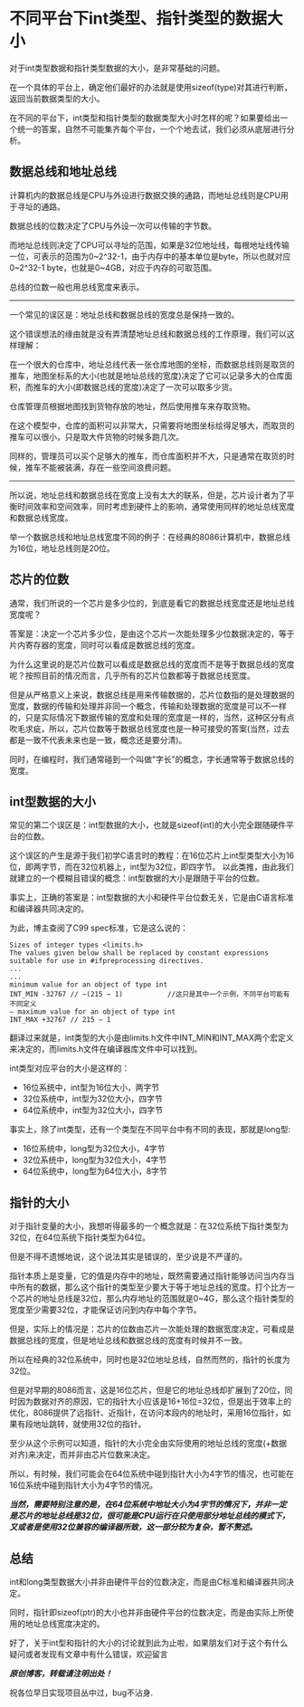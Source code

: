 # 不同平台下int类型、指针类型的数据大小
对于int类型数据和指针类型数据的大小，是非常基础的问题。  

在一个具体的平台上，确定他们最好的办法就是使用sizeof(type)对其进行判断，返回当前数据类型的大小。  

在不同的平台下，int类型和指针类型的数据类型大小时怎样的呢？如果要给出一个统一的答案，自然不可能集齐每个平台，一个个地去试，我们必须从底层进行分析。  


## 数据总线和地址总线
计算机内的数据总线是CPU与外设进行数据交换的通路，而地址总线则是CPU用于寻址的通路。  

数据总线的位数决定了CPU与外设一次可以传输的字节数。  

而地址总线则决定了CPU可以寻址的范围，如果是32位地址线，每根地址线传输一位，可表示的范围为0~2^32-1，由于内存中的基本单位是byte，所以也就对应0~2^32-1 byte，也就是0~4GB，对应于内存的可取范围。  

总线的位数一般也用总线宽度来表示。  

*** 
一个常见的误区是：地址总线和数据总线的宽度总是保持一致的。  

这个错误想法的缘由就是没有弄清楚地址总线和数据总线的工作原理，我们可以这样理解：

在一个很大的仓库中，地址总线代表一张仓库地图的坐标，而数据总线则是取货的推车，地图坐标系的大小(也就是地址总线的宽度)决定了它可以记录多大的仓库面积，而推车的大小(即数据总线的宽度)决定了一次可以取多少货。  

仓库管理员根据地图找到货物存放的地址，然后使用推车来存取货物。  

在这个模型中，仓库的面积可以非常大，只需要将地图坐标绘得足够大，而取货的推车可以很小，只是取大件货物的时候多跑几次。  

同样的，管理员可以买个足够大的推车，而仓库面积并不大，只是通常在取货的时候，推车不能被装满，存在一些空间浪费问题。

*** 
所以说，地址总线和数据总线在宽度上没有太大的联系，但是，芯片设计者为了平衡时间效率和空间效率，同时考虑到硬件上的影响，通常使用同样的地址总线宽度和数据总线宽度。  

举一个数据总线和地址总线宽度不同的例子：在经典的8086计算机中，数据总线为16位，地址总线则是20位。  

## 芯片的位数
通常，我们所说的一个芯片是多少位的，到底是看它的数据总线宽度还是地址总线宽度呢？  

答案是：决定一个芯片多少位，是由这个芯片一次能处理多少位数据决定的，等于片内寄存器的宽度，同时可以看成是数据总线的宽度。  

为什么这里说的是芯片位数可以看成是数据总线的宽度而不是等于数据总线的宽度呢？按照目前的情况而言，几乎所有的芯片位数都等于数据总线宽度。

但是从严格意义上来说，数据总线是用来传输数据的，芯片位数指的是处理数据的宽度，数据的传输和处理并非同一个概念，传输和处理数据的宽度是可以不一样的，只是实际情况下数据传输的宽度和处理的宽度是一样的，当然，这种区分有点吹毛求疵，所以，芯片位数等于数据总线宽度也是一种可接受的答案(当然，过去都是一致不代表未来也是一致，概念还是要分清)。  

同时，在编程时，我们通常碰到一个叫做"字长"的概念，字长通常等于数据总线的宽度。

## int型数据的大小
常见的第二个误区是：int型数据的大小，也就是sizeof(int)的大小完全跟随硬件平台的位数。  

这个误区的产生是源于我们初学C语言时的教程：在16位芯片上int型类型大小为16位，即两字节，而在32位机器上，int型为32位，即四字节。 以此类推，由此我们就建立的一个模糊且错误的概念：int型数据的大小是跟随于平台的位数。  

事实上，正确的答案是：int型数据的大小和硬件平台位数无关，它是由C语言标准和编译器共同决定的。  

为此，博主查阅了C99 spec标准，它是这么说的：

    Sizes of integer types <limits.h>
    The values given below shall be replaced by constant expressions suitable for use in #ifpreprocessing directives.
    ...
    ...
    minimum value for an object of type int
    INT_MIN -32767 // −(215 − 1)           //这只是其中一个示例，不同平台可能有不同定义
    — maximum value for an object of type int
    INT_MAX +32767 // 215 − 1
翻译过来就是，int类型的大小是由limits.h文件中INT_MIN和INT_MAX两个宏定义来决定的，而limits.h文件在编译器库文件中可以找到。 

int类型对应平台的大小是这样的：
* 16位系统中，int型为16位大小，两字节
* 32位系统中，int型为32位大小，四字节
* 64位系统中，int型为32位大小，四字节

事实上，除了int类型，还有一个类型在不同平台中有不同的表现，那就是long型:
* 16位系统中，long型为32位大小，4字节
* 32位系统中，long型为32位大小，4字节
* 64位系统中，long型为64位大小，8字节

## 指针的大小
对于指针变量的大小，我想听得最多的一个概念就是：在32位系统下指针类型为32位，在64位系统下指针类型为64位。  

但是不得不遗憾地说，这个说法其实是错误的，至少说是不严谨的。  

指针本质上是变量，它的值是内存中的地址，既然需要通过指针能够访问当内存当中所有的数据，那么这个指针的类型至少要大于等于地址总线的宽度。打个比方一个芯片的地址总线是32位，那么内存地址的范围就是0~4G，那么这个指针类型的宽度至少需要32位，才能保证访问到内存中每个字节。  

但是，实际上的情况是：芯片的位数由芯片一次能处理的数据宽度决定，可看成是数据总线的宽度，但是地址总线和数据总线的宽度有时候并不一致。  

所以在经典的32位系统中，同时也是32位地址总线，自然而然的，指针的长度为32位。  

但是对早期的8086而言，这是16位芯片，但是它的地址总线却扩展到了20位，同时因为数据对齐的原因，它的指针大小应该是16+16位=32位，但是出于效率上的优化，8086提供了远指针、近指针，在访问本段内的地址时，采用16位指针，如果有段地址跳转，就使用32位的指针。 

至少从这个示例可以知道，指针的大小完全由实际使用的地址总线的宽度(+数据对齐)来决定，而并非由芯片位数来决定。  

所以，有时候，我们可能会在64位系统中碰到指针大小为4字节的情况，也可能在16位系统中碰到指针大小为4字节的情况。  

***当然，需要特别注意的是，在64位系统中地址大小为4字节的情况下，并非一定是芯片的地址总线是32位，很可能是CPU运行在只使用部分地址总线的模式下，又或者是使用32位兼容的编译器所致，这一部分较为复杂，暂不赘述。***


## 总结
int和long类型数据大小并非由硬件平台的位数决定，而是由C标准和编译器共同决定。  

同时，指针即sizeof(ptr)的大小也并非由硬件平台的位数决定，而是由实际上所使用的地址总线宽度决定的。  

好了，关于int型和指针的大小的讨论就到此为止啦，如果朋友们对于这个有什么疑问或者发现有文章中有什么错误，欢迎留言

***原创博客，转载请注明出处！***

祝各位早日实现项目丛中过，bug不沾身.


